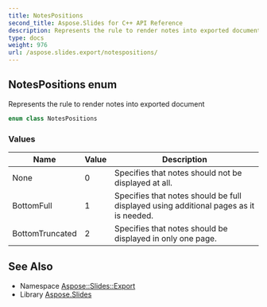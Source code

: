```yaml
---
title: NotesPositions
second_title: Aspose.Slides for C++ API Reference
description: Represents the rule to render notes into exported document
type: docs
weight: 976
url: /aspose.slides.export/notespositions/
---
```

## NotesPositions enum


Represents the rule to render notes into exported document

```cpp
enum class NotesPositions
```

### Values

| Name | Value | Description |
| --- | --- | --- |
| None | 0 | Specifies that notes should not be displayed at all. |
| BottomFull | 1 | Specifies that notes should be full displayed using additional pages as it is needed. |
| BottomTruncated | 2 | Specifies that notes should be displayed in only one page. |

## See Also

* Namespace [Aspose::Slides::Export](../)
* Library [Aspose.Slides](../../)